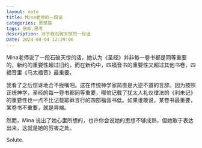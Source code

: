 ```yaml
---
layout: note
title: Mina老师的一段话
categories: 思想路
tags: 信仰,思考
description: 对于我石破天惊的一段话
Date: 2024-04-04 12:39:06
---
```

Mina老师说了一段石破天惊的话，她认为《圣经》并非每一卷书都是同等重要的，新约的重要性超过旧约，而在新约中，四福音书的重要性又超过其他书卷，四福音里《马太福音》最重要。

我看了之后惊讶地合不拢嘴吧。这在传统神学家简直是大逆不道的言辞。因为按照正统神学，圣经的每一卷书都同等重要，哪怕记载了犹太人礼仪律法的《利未记》的重要性也一点不比记载耶稣言行的四部福音书低。如果谁敢说，某卷书最重要，某卷书不重要，就是异端。

然而，Mina 说出了她心里所想的，也许你会说她的思想不够成熟，但她敢于表达出来，这就是她的厉害之处。

Solute.
